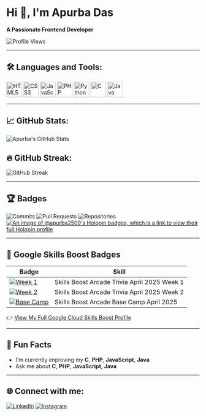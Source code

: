 # Hi 👋, I'm Apurba Das
**A Passionate Frontend Developer**

![Profile Views](https://komarev.com/ghpvc/?username=Apurba2509&label=Profile%20views&color=0e75b6&style=flat-square)

---

## 🛠 **Languages and Tools:**

<p align="left">
  <img src="https://cdn.jsdelivr.net/gh/devicons/devicon/icons/html5/html5-original.svg" alt="HTML5" width="40" height="40"/>
  <img src="https://cdn.jsdelivr.net/gh/devicons/devicon/icons/css3/css3-original.svg" alt="CSS3" width="40" height="40"/>
  <img src="https://cdn.jsdelivr.net/gh/devicons/devicon/icons/javascript/javascript-original.svg" alt="JavaScript" width="40" height="40"/>
  <img src="https://cdn.jsdelivr.net/gh/devicons/devicon/icons/php/php-original.svg" alt="PHP" width="40" height="40"/>
  <img src="https://cdn.jsdelivr.net/gh/devicons/devicon/icons/python/python-original.svg" alt="Python" width="40" height="40"/>
  <img src="https://cdn.jsdelivr.net/gh/devicons/devicon/icons/c/c-original.svg" alt="C" width="40" height="40"/>
  <img src="https://cdn.jsdelivr.net/gh/devicons/devicon/icons/java/java-original.svg" alt="Java" width="40" height="40"/>
</p>

---

## 📈 **GitHub Stats:**

![Apurba's GitHub Stats](https://github-readme-stats.vercel.app/api?username=Apurba2509&show_icons=true&theme=radical)

## 🔥 **GitHub Streak:**

![GitHub Streak](https://github-readme-streak-stats.herokuapp.com/?user=Apurba2509&theme=radical)

---

## 🏆 **Badges**

![Commits](https://badges.pufler.dev/commits/all/Apurba2509) 
![Pull Requests](https://badges.pufler.dev/pulls/Apurba2509)
![Repositories](https://badges.pufler.dev/repos/Apurba2509)
[![An image of @apurba2509's Holopin badges, which is a link to view their full Holopin profile](https://holopin.me/apurba2509)](https://holopin.io/@apurba2509)

---

## 🧠 **Google Skills Boost Badges**

| Badge | Skill |
|-------|-------|
| [![Week 1](https://cdn.qwiklabs.com/vukJ4zjiASC97e3881VJMyXYdYzvhuqFiTA2FcS9HyE%3D)](https://www.cloudskillsboost.google/public_profiles/14b35de8-1adb-48a8-9592-8e5413224799/badges/14534278) | Skills Boost Arcade Trivia April 2025 Week 1 |
| [![Week 2](https://cdn.qwiklabs.com/GCiiVx8Cy4UjqMk96YY7X6Xq5YaOsFooB9LrTwMr5Rg%3D)](https://www.cloudskillsboost.google/public_profiles/14b35de8-1adb-48a8-9592-8e5413224799/badges/14758451) | Skills Boost Arcade Trivia April 2025 Week 2 |
| [![Base Camp](https://cdn.qwiklabs.com/85FpQtPYWKDKFniw6HSrg50FZaqIvN498EjVAo5vhrg%3D)](https://www.cloudskillsboost.google/public_profiles/14b35de8-1adb-48a8-9592-8e5413224799/badges/14747924) | Skills Boost Arcade Base Camp April 2025 |

👉 [View My Full Google Cloud Skills Boost Profile](https://www.cloudskillsboost.google/public_profiles/14b35de8-1adb-48a8-9592-8e5413224799)

---

## 💬 **Fun Facts**
- I'm currently improving my **C**, **PHP**, **JavaScript**, **Java**
- Ask me about **C**, **PHP**, **JavaScript**, **Java**

---

## 🌐 **Connect with me:**

[![LinkedIn](https://img.shields.io/badge/-LinkedIn-blue?style=flat&logo=linkedin)](https://www.linkedin.com/in/apurbadas2509/)
[![Instagram](https://img.shields.io/badge/-Instagram-orange?style=flat&logo=instagram)](https://www.instagram.com/___apurbax___/)

